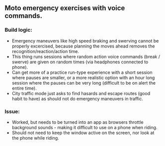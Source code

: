 ## Moto emergency exercises with voice commands.

### Build logic:

- Emergency maneuvers like high speed braking and swerving cannot be properly excercised, because planning the moves ahead removes the recognition/reaction/action time.
- This thing runs sessions where random action voice commands (break / swerve) are given on random times (via headphones connected to phone).
- Can get more of a practice run-type experience with a short session where pauses are smaller, or a more realistic option with an hour long session where the pauses can be very long (difficult to be on alert the entire time).
- City traffic mode just asks to find hasards and escape routes (good habit to have) as should not do emergency maneuvers in traffic.

### Issue:
- Worked, but needs to be turned into an app as browsers throttle background sounds - making it difficult to use on a phone when riding.
- Should not need to keep the window active on the screen, nor look at the phone while riding.
